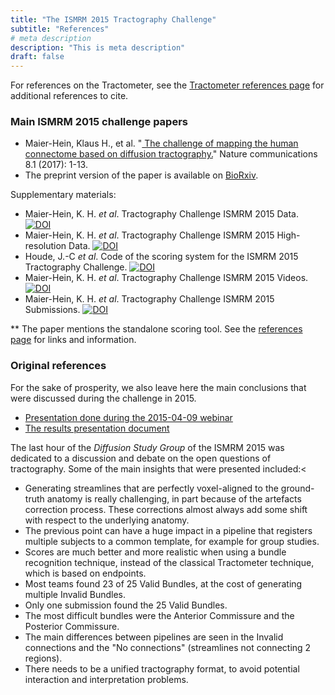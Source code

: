 ```yaml
---
title: "The ISMRM 2015 Tractography Challenge"
subtitle: "References"
# meta description
description: "This is meta description"
draft: false
---
```



For references on the Tractometer, see the <a href="/fibercup/references">Tractometer references page</a> for additional
references to cite.

### Main ISMRM 2015 challenge papers

<ul>
    <li> Maier-Hein, Klaus H., et al. "<a href="https://www.nature.com/articles/s41467-017-01285-x?report=reader" target="_blank">
      The challenge of mapping the human connectome based on diffusion tractography.</a>" Nature communications 8.1 (2017): 1-13.</li>
    <li> The preprint version of the paper is available on <a href="http://www.biorxiv.org/content/early/2016/11/21/084137" target="_blank">BioRxiv</a>.</li>
</ul>

Supplementary materials:

<ul>
    <li> Maier-Hein, K. H. <i>et al</i>. Tractography Challenge ISMRM 2015 Data.
      <a href="https://doi.org/10.5281/zenodo.572345"><img src="https://zenodo.org/badge/DOI/10.5281/zenodo.572345.svg" alt="DOI"></a></li>
    <li> Maier-Hein, K. H. <i>et al</i>. Tractography Challenge ISMRM 2015 High-resolution Data.
      <a href="https://doi.org/10.5281/zenodo.579933"><img src="https://zenodo.org/badge/DOI/10.5281/zenodo.579933.svg" alt="DOI"></a></li>
    <li> Houde, J.-C <i>et al</i>. Code of the scoring system for the ISMRM 2015 Tractography Challenge.
      <a href="https://doi.org/10.5281/zenodo.810130"><img src="https://zenodo.org/badge/DOI/10.5281/zenodo.810130.svg" alt="DOI"></a></li>
    <li> Maier-Hein, K. H. <i>et al</i>. Tractography Challenge ISMRM 2015 Videos.
      <a href="https://doi.org/10.5281/zenodo.580067"><img src="https://zenodo.org/badge/DOI/10.5281/zenodo.580067.svg" alt="DOI"></a></li>
    <li> Maier-Hein, K. H. <i>et al</i>. Tractography Challenge ISMRM 2015 Submissions.
      <a href="https://doi.org/10.5281/zenodo.840086"><img src="https://zenodo.org/badge/DOI/10.5281/zenodo.840086.svg" alt="DOI"></a></li>
</ul>


** The paper mentions the standalone scoring tool. See the <a href="tractometer/references">references page</a> for links
  and information.

### Original references

For the sake of prosperity, we also leave here the main conclusions that were discussed during the challenge in 2015.

<ul>
    <li><a href="{% static 'papers/challenge_webinar_presentation.pdf' %}">Presentation done during the 2015-04-09 webinar</a></li>
    <li><a href="{{ DOWNLOAD_URL }}downloads/ismrm_presentation/Challenge_ResultTractometer_updated_for_pdf_generation.pdf">
  The results presentation document</a> </li>
</ul>

The last hour of the <i>Diffusion Study Group</i> of the ISMRM 2015 was dedicated to a discussion and debate on the open questions of tractography. Some of the main insights that were presented included:<

<ul>
    <li> Generating streamlines that are perfectly voxel-aligned to the ground-truth anatomy is really challenging, in part because of the artefacts correction process. These corrections almost always add some shift with respect to the underlying anatomy.  </li>
    <li> The previous point can have a huge impact in a pipeline that registers multiple subjects to a common template, for example for group studies. </li>
    <li> Scores are much better and more realistic when using a bundle recognition technique, instead of the classical Tractometer technique, which is based on endpoints. </li>
    <li> Most teams found 23 of 25 Valid Bundles, at the cost of generating multiple Invalid Bundles.  </li>
    <li> Only one submission found the 25 Valid Bundles. </li>
    <li> The most difficult bundles were the Anterior Commissure and the Posterior Commissure. </li>
    <li> The main differences between pipelines are seen in the Invalid connections and the "No connections" (streamlines not connecting 2 regions).  </li>
    <li> There needs to be a unified tractography format, to avoid potential interaction and interpretation problems. </li>
  </ul>
